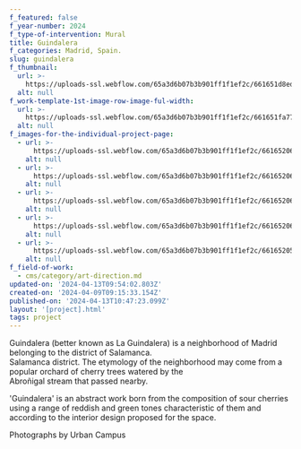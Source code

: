 ```yaml
---
f_featured: false
f_year-number: 2024
f_type-of-intervention: Mural
title: Guindalera
f_categories: Madrid, Spain.
slug: guindalera
f_thumbnail:
  url: >-
    https://uploads-ssl.webflow.com/65a3d6b07b3b901ff1f1ef2c/661651d8ed519cbb2f99469e_UCA_5459-Mejorado-NR%20copia%202.jpg
  alt: null
f_work-template-1st-image-row-image-ful-width:
  url: >-
    https://uploads-ssl.webflow.com/65a3d6b07b3b901ff1f1ef2c/661651fa773c23f30c0e024e_UCA_5438-Mejorado-NR%20copia%202.jpg
  alt: null
f_images-for-the-individual-project-page:
  - url: >-
      https://uploads-ssl.webflow.com/65a3d6b07b3b901ff1f1ef2c/6616520613ea4c7ff21fb9a1_11Coworking%2001.jpg
    alt: null
  - url: >-
      https://uploads-ssl.webflow.com/65a3d6b07b3b901ff1f1ef2c/66165206964ffe619a831aba_12Coworking%2002.jpg
    alt: null
  - url: >-
      https://uploads-ssl.webflow.com/65a3d6b07b3b901ff1f1ef2c/66165206923d9bfbf04fb004_16Coworking%2005.jpg
    alt: null
  - url: >-
      https://uploads-ssl.webflow.com/65a3d6b07b3b901ff1f1ef2c/661652069af16a0bf15e4298_UCA_5435-Mejorado-NR%20copia%202.jpg
    alt: null
  - url: >-
      https://uploads-ssl.webflow.com/65a3d6b07b3b901ff1f1ef2c/66165205d069f02c7f2457b3_UCA_5450-Mejorado-NR%20copia%202.jpg
    alt: null
f_field-of-work:
  - cms/category/art-direction.md
updated-on: '2024-04-13T09:54:02.803Z'
created-on: '2024-04-09T09:15:33.154Z'
published-on: '2024-04-13T10:47:23.099Z'
layout: '[project].html'
tags: project
---
```


Guindalera (better known as La Guindalera) is a neighborhood of Madrid belonging to the district of Salamanca.  
Salamanca district. The etymology of the neighborhood may come from a popular orchard of cherry trees watered by the  
Abroñigal stream that passed nearby.

'Guindalera' is an abstract work born from the composition of sour cherries using a range of reddish and green tones characteristic of them and according to the interior design proposed for the space.

Photographs by Urban Campus
